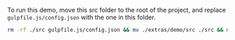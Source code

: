 To run this demo, move this src folder to the root of the project, and replace `gulpfile.js/config.json` with the one in this folder.

```bash
rm -rf ./src gulpfile.js/config.json && mv ./extras/demo/src ./src && mv ./extras/demo/config.json gulpfile.js/config.json
```

